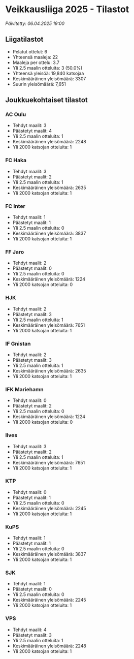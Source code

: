 # Veikkausliiga 2025 - Tilastot

*Päivitetty: 06.04.2025 19:00*

## Liigatilastot
- Pelatut ottelut: 6
- Yhteensä maaleja: 22
- Maaleja per ottelu: 3.7
- Yli 2.5 maalin otteluita: 3 (50.0%)
- Yhteensä yleisöä: 19,840 katsojaa
- Keskimääräinen yleisömäärä: 3307
- Suurin yleisömäärä: 7,651

## Joukkuekohtaiset tilastot
### AC Oulu
- Tehdyt maalit: 3
- Päästetyt maalit: 4
- Yli 2.5 maalin otteluita: 1
- Keskimääräinen yleisömäärä: 2248
- Yli 2000 katsojan otteluita: 1

### FC Haka
- Tehdyt maalit: 3
- Päästetyt maalit: 2
- Yli 2.5 maalin otteluita: 1
- Keskimääräinen yleisömäärä: 2635
- Yli 2000 katsojan otteluita: 1

### FC Inter
- Tehdyt maalit: 1
- Päästetyt maalit: 1
- Yli 2.5 maalin otteluita: 0
- Keskimääräinen yleisömäärä: 3837
- Yli 2000 katsojan otteluita: 1

### FF Jaro
- Tehdyt maalit: 2
- Päästetyt maalit: 0
- Yli 2.5 maalin otteluita: 0
- Keskimääräinen yleisömäärä: 1224
- Yli 2000 katsojan otteluita: 0

### HJK
- Tehdyt maalit: 2
- Päästetyt maalit: 3
- Yli 2.5 maalin otteluita: 1
- Keskimääräinen yleisömäärä: 7651
- Yli 2000 katsojan otteluita: 1

### IF Gnistan
- Tehdyt maalit: 2
- Päästetyt maalit: 3
- Yli 2.5 maalin otteluita: 1
- Keskimääräinen yleisömäärä: 2635
- Yli 2000 katsojan otteluita: 1

### IFK Mariehamn
- Tehdyt maalit: 0
- Päästetyt maalit: 2
- Yli 2.5 maalin otteluita: 0
- Keskimääräinen yleisömäärä: 1224
- Yli 2000 katsojan otteluita: 0

### Ilves
- Tehdyt maalit: 3
- Päästetyt maalit: 2
- Yli 2.5 maalin otteluita: 1
- Keskimääräinen yleisömäärä: 7651
- Yli 2000 katsojan otteluita: 1

### KTP
- Tehdyt maalit: 0
- Päästetyt maalit: 1
- Yli 2.5 maalin otteluita: 0
- Keskimääräinen yleisömäärä: 2245
- Yli 2000 katsojan otteluita: 1

### KuPS
- Tehdyt maalit: 1
- Päästetyt maalit: 1
- Yli 2.5 maalin otteluita: 0
- Keskimääräinen yleisömäärä: 3837
- Yli 2000 katsojan otteluita: 1

### SJK
- Tehdyt maalit: 1
- Päästetyt maalit: 0
- Yli 2.5 maalin otteluita: 0
- Keskimääräinen yleisömäärä: 2245
- Yli 2000 katsojan otteluita: 1

### VPS
- Tehdyt maalit: 4
- Päästetyt maalit: 3
- Yli 2.5 maalin otteluita: 1
- Keskimääräinen yleisömäärä: 2248
- Yli 2000 katsojan otteluita: 1

